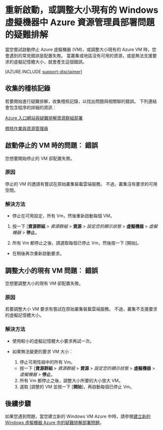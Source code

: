 <properties
   pageTitle="VM 重新啟動，或調整大小的問題 |Microsoft Azure"
   description="重新啟動，或調整大小現有的 Windows 虛擬機器中 Azure 資源管理員部署問題的疑難排解"
   services="virtual-machines-windows, azure-resource-manager"
   documentationCenter=""
   authors="Deland-Han"
   manager="felixwu"
   editor=""
   tags="top-support-issue"/>

<tags
   ms.service="virtual-machines-windows"
   ms.topic="support-article"
   ms.tgt_pltfrm="vm-windows"
   ms.devlang="na"
   ms.workload="required"
   ms.date="09/09/2016"
   ms.author="delhan"/>

# <a name="troubleshoot-resource-manager-deployment-issues-with-restarting-or-resizing-an-existing-windows-virtual-machine-in-azure"></a>重新啟動，或調整大小現有的 Windows 虛擬機器中 Azure 資源管理員部署問題的疑難排解

當您嘗試啟動停止 Azure 虛擬機器 (VM)，或調整大小現有的 Azure VM 時，您會遇到的常見錯誤是配置失敗。 當叢集或地區沒有可用的資源，或是無法支援要求的虛擬記憶體大小，就會產生這個錯誤。

[AZURE.INCLUDE [support-disclaimer](../../includes/support-disclaimer.md)]

## <a name="collect-audit-logs"></a>收集的稽核記錄

若要開始進行疑難排解，收集稽核記錄，以找出問題與相關聯的錯誤。 下列連結會包含程序的詳細的資訊︰

[Azure 入口網站與疑難排解資源群組部署](../resource-manager-troubleshoot-deployments-portal.md)

[稽核作業與資源管理員](../resource-group-audit.md)

## <a name="issue-error-when-starting-a-stopped-vm"></a>啟動停止的 VM 時的問題︰ 錯誤

您想要開始停止的 VM 卻配置失敗。

### <a name="cause"></a>原因

停止的 VM 的邀請有嘗試在原始叢集裝載雲端服務。 不過，叢集沒有要求的可用空間。

### <a name="resolution"></a>解決方法

*   停止在可用設定，所有 Vm，然後重新啟動每個 VM。

  1. 按一下 [**資源群組** > _資源群組_ > **資源** > _設定您的顯示狀態_ > **虛擬機器** > _虛擬機器_ > **停止**。

  2. 所有 Vm 都停止之後，請選取每個已停止 Vm，然後按一下 [開始]。

*   在稍後再次重新啟動要求。

## <a name="issue-error-when-resizing-an-existing-vm"></a>調整大小的現有 VM 問題︰ 錯誤

您想要調整大小的現有 VM 卻配置失敗。

### <a name="cause"></a>原因

若要調整大小 VM 要求有嘗試在原始叢集裝載雲端服務。 不過，叢集不支援要求的虛擬記憶體大小。

### <a name="resolution"></a>解決方法

* 使用較小的虛擬記憶體大小要求再試一次。

* 如果無法變更的要求 VM 大小︰

  1. 停止可用性組中的所有 Vm。

    * 按一下 [**資源群組** > _資源群組_ > **資源** > _設定您的顯示狀態_ > **虛擬機器** > _虛擬機器_ > **停止**。

  2. 所有 Vm 都停止之後，調整大小所要的大小放大 VM。
  3. 選取 [調整的 VM 並按一下 [**開始**]，再啟動每個已停止 Vm。

## <a name="next-steps"></a>後續步驟

如果您遇到問題，當您建立新的 Windows VM Azure 中時，請參閱[建立新的 Windows 虛擬機器 Azure 中的疑難排解部署問題](../virtual-machines/virtual-machines-windows-troubleshoot-deployment-new-vm.md)。
